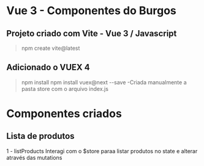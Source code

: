 # Vue 3 - Componentes do Burgos

## Projeto criado com Vite - Vue 3 / Javascript
>npm create vite@latest

## Adicionado o VUEX 4
>npm install
>npm install vuex@next --save
-Criada manualmente a pasta store com o arquivo index.js


# Componentes criados

## Lista de produtos
1 - listProducts
Interagi com o $store paraa listar produtos no state e alterar através das mutations




